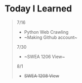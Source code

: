 # Today I Learned

> 7/16
> 
> + Python Web Crawling
> + ~Making Github account~ 
> 
> 7/30  
> 
> + ~SWEA 1206 View~
> 
> 8/1
> 
> + ~~SWEA 1208 View~~
